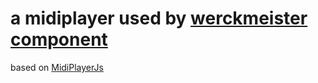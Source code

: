 # a midiplayer used by [werckmeister component](https://github.com/werckme/werckmeister-component) 

based on [MidiPlayerJs](https://www.npmjs.com/package/midi-player-js)